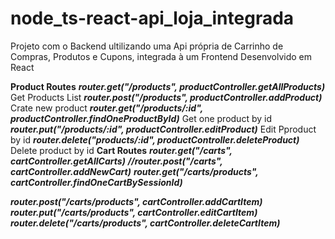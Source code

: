 # node_ts-react-api_loja_integrada
Projeto com o Backend ultilizando uma Api própria de Carrinho de Compras, Produtos e Cupons,  integrada à um Frontend Desenvolvido em React

**Product Routes**
***router.get("/products", productController.getAllProducts)***
Get Products List
***router.post("/products", productController.addProduct)***
Crate new product
***router.get("/products/:id", productController.findOneProductById)***
Get one product by id
***router.put("/products/:id", productController.editProduct)***
Edit Pproduct by id
***router.delete("products/:id", productController.deleteProduct)***
Delete product by id
**Cart Routes**
***router.get("/carts", cartController.getAllCarts)***
***//router.post("/carts", cartController.addNewCart)***
***router.get("/carts/products", cartController.findOneCartBySessionId)***

***router.post("/carts/products", cartController.addCartItem)***
***router.put("/carts/products", cartController.editCartItem)***
***router.delete("/carts/products", cartController.deleteCartItem)***
